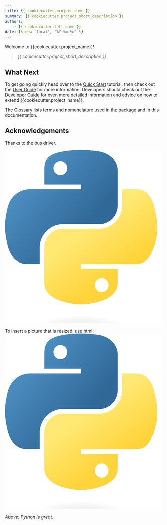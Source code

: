 ```yaml
---
title: {{ cookiecutter.project_name }}
summary: {{ cookiecutter.project_short_description }}
authors:
    - {{ cookiecutter.full_name }} 
date: {% now 'local', '%Y-%m-%d' %}
---
```


Welcome to {{cookiecutter.project_name}}!

> *{{ cookiecutter.project_short_description }}*

## What Next

To get going quickly head over to the [Quick Start](quickstart.md) tutorial, then check out the [User Guide](user-guide/index.md) for more information. Developers should check out the [Developer Guide](dev-guide/index.md) for even more detailed information and advice on how to extend {{cookiecutter.project_name}}.

The [Glossary](glossary.md) lists terms and nomenclature used in the package and in this documentation.

## Acknowledgements
Thanks to the bus driver.


![Python](img/Python-logo-notext.png)

To insert a picture that is resized, use html:
<img src="img/Python-logo-notext.png" width="512" height="561">

*Above: Python is great.*
